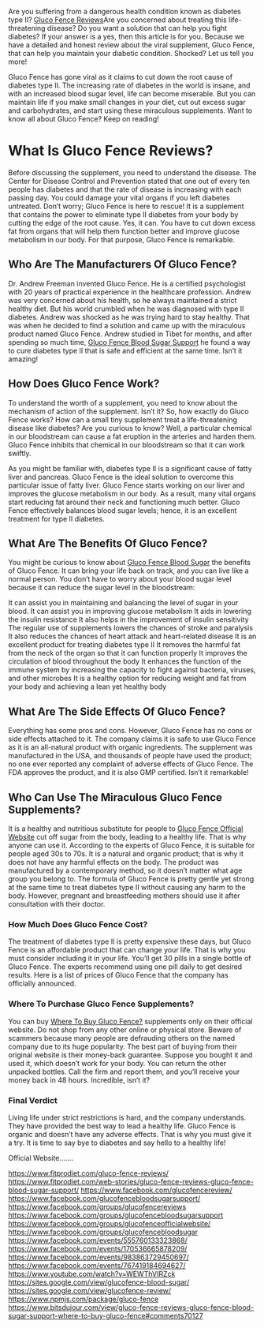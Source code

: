 <p>Are you suffering from a dangerous health condition known as diabetes type II? <a href="https://www.fitprodiet.com/gluco-fence-reviews/">Gluco Fence Reviews</a>Are you concerned about treating this life-threatening disease? Do you want a solution that can help you fight diabetes? If your answer is a yes, then this article is for you. Because we have a detailed and honest review about the viral supplement, Gluco Fence, that can help you maintain your diabetic condition. Shocked? Let us tell you more!</p>

<p>Gluco Fence has gone viral as it claims to cut down the root cause of diabetes type II. The increasing rate of diabetes in the world is insane, and with an increased blood sugar level, life can become miserable. But you can maintain life if you make small changes in your diet, cut out excess sugar and carbohydrates, and start using these miraculous supplements. Want to know all about Gluco Fence? Keep on reading!</p>

<h1>What Is Gluco Fence Reviews?</h1>

<p>Before discussing the supplement, you need to understand the disease. The Center for Disease Control and Prevention stated that one out of every ten people has diabetes and that the rate of disease is increasing with each passing day. You could damage your vital organs if you left diabetes untreated. Don’t worry; Gluco Fence is here to rescue! It is a supplement that contains the power to eliminate type II diabetes from your body by cutting the edge of the root cause. Yes, it can. You have to cut down excess fat from organs that will help them function better and improve glucose metabolism in our body. For that purpose, Gluco Fence is remarkable.</p>

<h2>Who Are The Manufacturers Of Gluco Fence?</h2>

<p>Dr. Andrew Freeman invented Gluco Fence. He is a certified psychologist with 20 years of practical experience in the healthcare profession. Andrew was very concerned about his health, so he always maintained a strict healthy diet. But his world crumbled when he was diagnosed with type II diabetes. Andrew was shocked as he was trying hard to stay healthy. That was when he decided to find a solution and came up with the miraculous product named Gluco Fence. Andrew studied in Tibet for months, and after spending so much time, <a href="https://www.fitprodiet.com/web-stories/gluco-fence-reviews-gluco-fence-blood-sugar-support/">Gluco Fence Blood Sugar Support</a> he found a way to cure diabetes type II that is safe and efficient at the same time. Isn’t it amazing!</p>

<h2>How Does Gluco Fence Work?</h2>

<p>To understand the worth of a supplement, you need to know about the mechanism of action of the supplement. Isn’t it? So, how exactly do Gluco Fence works? How can a small tiny supplement treat a life-threatening disease like diabetes? Are you curious to know? Well, a particular chemical in our bloodstream can cause a fat eruption in the arteries and harden them. Gluco Fence inhibits that chemical in our bloodstream so that it can work swiftly.</p>

<p>As you might be familiar with, diabetes type II is a significant cause of fatty liver and pancreas. Gluco Fence is the ideal solution to overcome this particular issue of fatty liver. Gluco Fence starts working on our liver and improves the glucose metabolism in our body. As a result, many vital organs start reducing fat around their neck and functioning much better. Gluco Fence effectively balances blood sugar levels; hence, it is an excellent treatment for type II diabetes.</p>

<h2>What Are The Benefits Of Gluco Fence?</h2>

<p>You might be curious to know about <a href="https://sites.google.com/view/glucofence-blood-sugar/">Gluco Fence Blood Sugar</a> the benefits of Gluco Fence. It can bring your life back on track, and you can live like a normal person. You don’t have to worry about your blood sugar level because it can reduce the sugar level in the bloodstream:

It can assist you in maintaining and balancing the level of sugar in your blood.
It can assist you in improving glucose metabolism
It aids in lowering the insulin resistance
It also helps in the improvement of insulin sensitivity
The regular use of supplements lowers the chances of stroke and paralysis
It also reduces the chances of heart attack and heart-related disease
It is an excellent product for treating diabetes type II
It removes the harmful fat from the neck of the organ so that it can function properly
It improves the circulation of blood throughout the body
It enhances the function of the immune system by increasing the capacity to fight against bacteria, viruses, and other microbes
It is a healthy option for reducing weight and fat from your body and achieving a lean yet healthy body</p>

<h2>What Are The Side Effects Of Gluco Fence?</h2>

<p>Everything has some pros and cons. However, Gluco Fence has no cons or side effects attached to it. The company claims it is safe to use Gluco Fence as it is an all-natural product with organic ingredients. The supplement was manufactured in the USA, and thousands of people have used the product; no one ever reported any complaint of adverse effects of Gluco Fence. The FDA approves the product, and it is also GMP certified. Isn’t it remarkable!</p>

<h2>Who Can Use The Miraculous Gluco Fence Supplements?</h2>

<p>It is a healthy and nutritious substitute for people to <a href="https://www.facebook.com/glucofencereview/">Gluco Fence Official Website</a> cut off sugar from the body, leading to a healthy life. That is why anyone can use it. According to the experts of Gluco Fence, it is suitable for people aged 30s to 70s. It is a natural and organic product; that is why it does not have any harmful effects on the body. The product was manufactured by a contemporary method, so it doesn’t matter what age group you belong to. The formula of Gluco Fence is pretty gentle yet strong at the same time to treat diabetes type II without causing any harm to the body. However, pregnant and breastfeeding mothers should use it after consultation with their doctor.</p>

<h3>How Much Does Gluco Fence Cost?</h3>

<p>The treatment of diabetes type II is pretty expensive these days, but Gluco Fence is an affordable product that can change your life. That is why you must consider including it in your life. You’ll get 30 pills in a single bottle of Gluco Fence. The experts recommend using one pill daily to get desired results. Here is a list of prices of Gluco Fence that the company has officially announced.</p>

<h3>Where To Purchase Gluco Fence Supplements?</h3>

<p>You can buy <a href="https://www.fitprodiet.com/gluco-fence-reviews/">Where To Buy Gluco Fence?</a> supplements only on their official website. Do not shop from any other online or physical store. Beware of scammers because many people are defrauding others on the named company due to its huge popularity. The best part of buying from their original website is their money-back guarantee. Suppose you bought it and used it, which doesn’t work for your body. You can return the other unpacked bottles. Call the firm and report them, and you’ll receive your money back in 48 hours. Incredible, isn’t it?</p>

<h3>Final Verdict</h3>

<p>Living life under strict restrictions is hard, and the company understands. They have provided the best way to lead a healthy life. Gluco Fence is organic and doesn’t have any adverse effects. That is why you must give it a try. It is time to say bye to diabetes and say hello to a healthy life!

Official Website.......

https://www.fitprodiet.com/gluco-fence-reviews/
https://www.fitprodiet.com/web-stories/gluco-fence-reviews-gluco-fence-blood-sugar-support/
https://www.facebook.com/glucofencereview/
https://www.facebook.com/glucofencebloodsugarsupport/
https://www.facebook.com/groups/glucofencereviews
https://www.facebook.com/groups/glucofencebloodsugarsupport
https://www.facebook.com/groups/glucofenceofficialwebsite/
https://www.facebook.com/groups/glucofencebloodsugar
https://www.facebook.com/events/555760133323868/
https://www.facebook.com/events/170536665878209/
https://www.facebook.com/events/983863729450697/
https://www.facebook.com/events/767419184694627/
https://www.youtube.com/watch?v=WEWThVIRZck
https://sites.google.com/view/glucofence-blood-sugar/
https://sites.google.com/view/glucofence-review/
https://www.npmjs.com/package/gluco-fence
https://www.bitsdujour.com/view/gluco-fence-reviews-gluco-fence-blood-sugar-support-where-to-buy-gluco-fence#comments70127</p>
